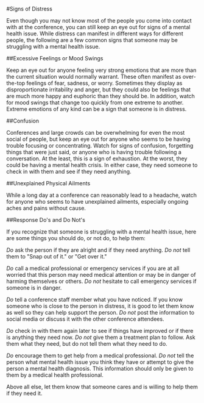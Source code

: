 #Signs of Distress

Even though you may not know most of the people you come into contact with at the conference, you can still keep an eye out for signs of a mental health issue. While distress can manifest in different ways for different people, the following are a few common signs that someone may be struggling with a mental health issue.

##Excessive Feelings or Mood Swings

Keep an eye out for anyone feeling very strong emotions that are more than the current situation would normally warrant. These often manifest as over-the-top feelings of fear, sadness, or worry. Sometimes they display as disproportionate irritability and anger, but they could also be feelings that are much more happy and euphoric than they should be. In addition, watch for mood swings that change too quickly from one extreme to another. Extreme emotions of any kind can be a sign that someone is in distress.

##Confusion

Conferences and large crowds can be overwhelming for even the most social of people, but keep an eye out for anyone who seems to be having trouble focusing or concentrating. Watch for signs of confusion, forgetting things that were just said, or anyone who is having trouble following a conversation. At the least, this is a sign of exhaustion. At the worst, they could be having a mental health crisis. In either case, they need someone to check in with them and see if they need anything.

##Unexplained Physical Ailments

While a long day at a conference can reasonably lead to a headache, watch for anyone who seems to have unexplained ailments, especially ongoing aches and pains without cause.

##Response Do's and Do Not's

If you recognize that someone is struggling with a mental health issue, here are some things you should do, or not do, to help them:

*Do* ask the person if they are alright and if they need anything.
*Do not* tell them to "Snap out of it." or "Get over it."

*Do* call a medical professional or emergency services if you are at all worried that this person may need medical attention or may be in danger of harming themselves or others.
*Do not* hesitate to call emergency services if someone is in danger.

*Do* tell a conference staff member what you have noticed. If you know someone who is close to the person in distress, it is good to let them know as well so they can help support the person.
*Do not* post the information to social media or discuss it with the other conference attendees.

*Do* check in with them again later to see if things have improved or if there is anything they need now.
*Do not* give them a treatment plan to follow. Ask them what they need, but do not tell them what they need to do.

*Do* encourage them to get help from a medical professional.
*Do not* tell the person what mental health issue you think they have or attempt to give the person a mental health diagnosis. This information should only be given to them by a medical health professional.

Above all else, let them know that someone cares and is willing to help them if they need it.
